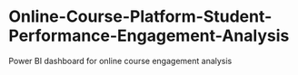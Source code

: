 # Online-Course-Platform-Student-Performance-Engagement-Analysis
Power BI dashboard for online course engagement analysis
